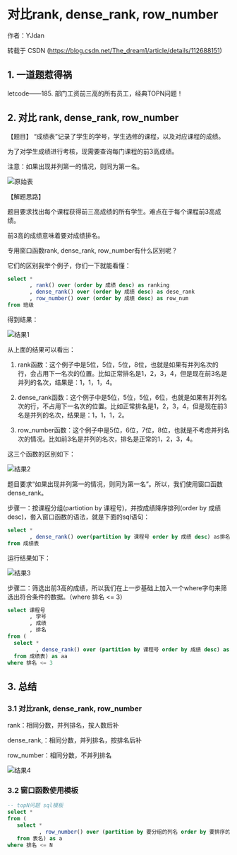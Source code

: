 # 对比rank, dense_rank, row_number

作者：YJdan

转载于 CSDN (https://blog.csdn.net/The_dream1/article/details/112688151)

## 1. 一道题惹得祸

letcode——185. 部门工资前三高的所有员工，经典TOPN问题！

## 2. 对比 rank, dense_rank, row_number

【题目】
“成绩表”记录了学生的学号，学生选修的课程，以及对应课程的成绩。

为了对学生成绩进行考核，现需要查询每门课程的前3高成绩。

注意：如果出现并列第一的情况，则同为第一名。

![原始表](https://cdn.jsdelivr.net/gh/wangzhiyuan1221/blogger@main/static_files/img/20210319115457.png)

【解题思路】

题目要求找出每个课程获得前三高成绩的所有学生。难点在于每个课程前3高成绩。

前3高的成绩意味着要对成绩排名。

专用窗口函数rank, dense_rank, row_number有什么区别呢？

它们的区别我举个例子，你们一下就能看懂：

```sql
select *
       , rank() over (order by 成绩 desc) as ranking
       , dense_rank() over (order by 成绩 desc) as dese_rank
       , row_number() over (order by 成绩 desc) as row_num
from 班级
```

得到结果：

![结果1](https://cdn.jsdelivr.net/gh/wangzhiyuan1221/blogger@main/static_files/img/20210319115700.png)

从上面的结果可以看出：

1. rank函数：这个例子中是5位，5位，5位，8位，也就是如果有并列名次的行，会占用下一名次的位置。比如正常排名是1，2，3，4，但是现在前3名是并列的名次，结果是：1，1，1，4。

2. dense_rank函数：这个例子中是5位，5位，5位，6位，也就是如果有并列名次的行，不占用下一名次的位置。比如正常排名是1，2，3，4，但是现在前3名是并列的名次，结果是：1，1，1，2。

3. row_number函数：这个例子中是5位，6位，7位，8位，也就是不考虑并列名次的情况。比如前3名是并列的名次，排名是正常的1，2，3，4。

这三个函数的区别如下：

![结果2](https://cdn.jsdelivr.net/gh/wangzhiyuan1221/blogger@main/static_files/img/20210319115812.png)

题目要求“如果出现并列第一的情况，则同为第一名”。所以，我们使用窗口函数dense_rank。

步骤一：按课程分组(partiotion by 课程号)，并按成绩降序排列(order by 成绩 desc)，套入窗口函数的语法，就是下面的sql语句：

```sql
select *
       , dense_rank() over(partition by 课程号 order by 成绩 desc) as排名
from 成绩表
```

运行结果如下：

![结果3](https://cdn.jsdelivr.net/gh/wangzhiyuan1221/blogger@main/static_files/img/20210319115931.png)

步骤二：筛选出前3高的成绩，所以我们在上一步基础上加入一个where字句来筛选出符合条件的数据。（where 排名 <= 3）

```sql
select 课程号
       , 学号
       , 成绩
       , 排名 
from (
  select *
         , dense_rank() over (partition by 课程号 order by 成绩 desc) as 排名
  from 成绩表) as aa
where 排名 <= 3
```

## 3. 总结

### 3.1 对比rank, dense_rank, row_number

rank：相同分数，并列排名，按人数后补

dense_rank,：相同分数，并列排名，按排名后补

row_number：相同分数，不并列排名

![结果4](https://cdn.jsdelivr.net/gh/wangzhiyuan1221/blogger@main/static_files/img/20210319120158.png)

### 3.2 窗口函数使用模板

```sql
-- topN问题 sql模板
select *
from (
   select * 
          , row_number() over (partition by 要分组的列名 order by 要排序的列名 desc) as 排名
   from 表名) as a
where 排名 <= N
```